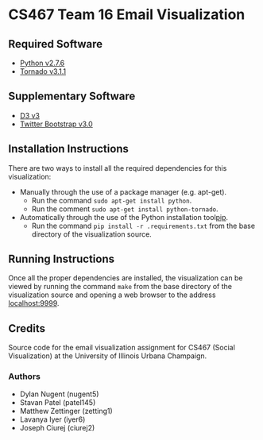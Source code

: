 # CS467 Team 16 Email Visualization #

## Required Software ##
- [Python v2.7.6][py]
- [Tornado v3.1.1][py-tornado]

## Supplementary Software ##
- [D3 v3][d3]
- [Twitter Bootstrap v3.0][bootstrap]

## Installation Instructions ##
There are two ways to install all the required dependencies for this
visualization:

- Manually through the use of a package manager (e.g. apt-get).
    - Run the command `sudo apt-get install python`.
    - Run the comment `sudo apt-get install python-tornado`.
- Automatically through the use of the Python installation tool[pip][].
    - Run the command `pip install -r .requirements.txt` from the
      base directory of the visualization source.

## Running Instructions ##
Once all the proper dependencies are installed, the visualization can
be viewed by running the command `make` from the base directory of the
visualization source and opening a web browser to the address 
[localhost:9999][localhost].

## Credits ##
Source code for the email visualization assignment for CS467 (Social 
Visualization) at the University of Illinois Urbana Champaign.

### Authors ###
- Dylan Nugent (nugent5)
- Stavan Patel (patel145)
- Matthew Zettinger (zetting1)
- Lavanya Iyer (iyer6)
- Joseph Ciurej (ciurej2)

[py]: http://www.python.org/download/releases/2.7.6/ 
[pip]: http://www.tornadoweb.org/en/stable/
[py-tornado]: http://www.tornadoweb.org/en/stable/
[d3]: http://d3js.org/
[bootstrap]: http://getbootstrap.com/
[localhost]: http://localhost:9999
